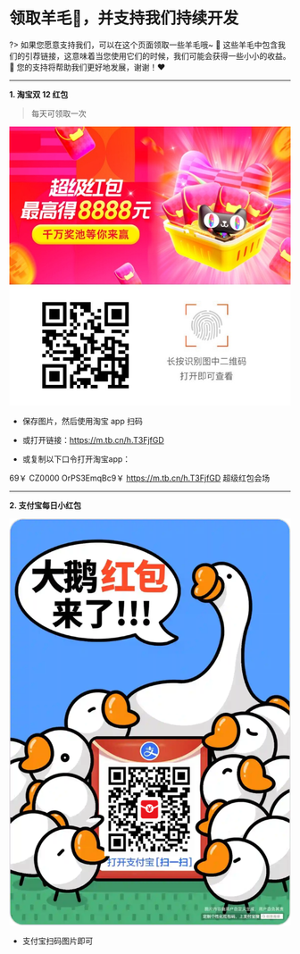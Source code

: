 # 领取羊毛🐑，并支持我们持续开发

?> 如果您愿意支持我们，可以在这个页面领取一些羊毛哦~ 🐑 这些羊毛中包含我们的引荐链接，这意味着当您使用它们的时候，我们可能会获得一些小小的收益。🙏 您的支持将帮助我们更好地发展，谢谢！❤️



---

**1. 淘宝双 12 红包**

> 每天可领取一次

![1092366488477310340.jpeg](./_media/wool/1092366488477310340.jpeg)

- 保存图片，然后使用淘宝 app 扫码
- 或打开链接：https://m.tb.cn/h.T3FjfGD

- 或复制以下口令打开淘宝app：

69￥ CZ0000 OrPS3EmqBc9￥ https://m.tb.cn/h.T3FjfGD  超级红包会场

---

**2. 支付宝每日小红包**

![1729173975913](./_media/wool/1729173975913.jpg)

- 支付宝扫码图片即可
